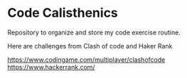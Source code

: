 # Code Calisthenics

Repository to organize and store my code exercise routine.

Here are challenges from Clash of code and Haker Rank

https://www.codingame.com/multiplayer/clashofcode
https://www.hackerrank.com/
